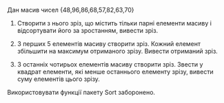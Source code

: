 Дан масив чисел {48,96,86,68,57,82,63,70}

1. Створити з нього зріз, що містить тільки парні елементи масиву і відсортувати його за зростанням, вивести зріз.

2. З перших 5 елементів масиву створити зріз. Кожний елемент збільшити на максимум отриманого зрізу. Вивести отриманий зріз.

3. З останніх чотирьох елементів масиву створити зріз. Звести у квадрат елементи, які менше останнього елементу зрізу, вивести суму елементів цього зрізу.

Використовувати функції пакету Sort заборонено.